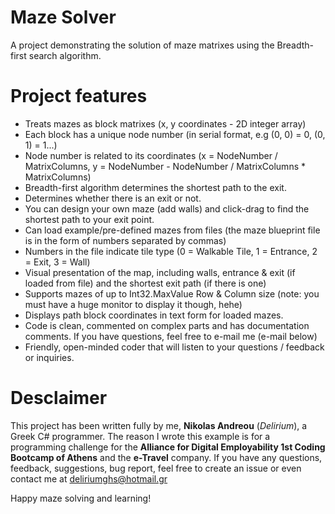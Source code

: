 # Maze Solver
A project demonstrating the solution of maze matrixes using the Breadth-first search algorithm.

# Project features
* Treats mazes as block matrixes (x, y coordinates - 2D integer array)
* Each block has a unique node number (in serial format, e.g (0, 0) = 0, (0, 1) = 1...)
* Node number is related to its coordinates (x = NodeNumber / MatrixColumns, y = NodeNumber - NodeNumber / MatrixColumns * MatrixColumns)
* Breadth-first algorithm determines the shortest path to the exit.
* Determines whether there is an exit or not.
* You can design your own maze (add walls) and click-drag to find the shortest path to your exit point.
* Can load example/pre-defined mazes from files (the maze blueprint file is in the form of numbers separated by commas)
* Numbers in the file indicate tile type (0 = Walkable Tile, 1 = Entrance, 2 = Exit, 3 = Wall)
* Visual presentation of the map, including walls, entrance & exit (if loaded from file) and the shortest exit path (if there is one)
* Supports mazes of up to Int32.MaxValue Row & Column size (note: you must have a huge monitor to display it though, hehe)
* Displays path block coordinates in text form for loaded mazes.
* Code is clean, commented on complex parts and has documentation comments. If you have questions, feel free to e-mail me (e-mail below)
* Friendly, open-minded coder that will listen to your questions / feedback or inquiries.

# Desclaimer
This project has been written fully by me, **Nikolas Andreou** (*Delirium*), a Greek C# programmer. The reason I wrote this example is for a programming challenge for the **Alliance for Digital Employability 1st Coding Bootcamp of Athens** and the **e-Travel** company. If you have any questions, feedback, suggestions, bug report, feel free to create an issue or even contact me at deliriumghs@hotmail.gr

Happy maze solving and learning!
